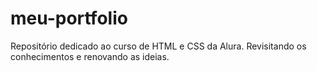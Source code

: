 # meu-portfolio
Repositório dedicado ao curso de HTML e CSS da Alura. Revisitando os conhecimentos e renovando as ideias.
